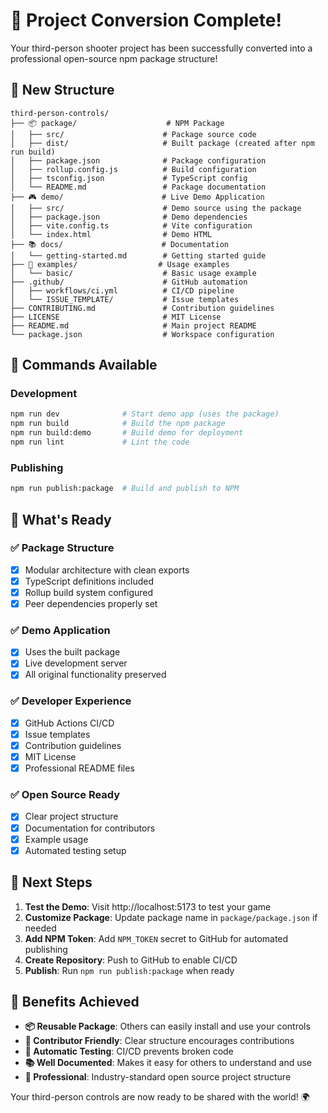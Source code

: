 # 🎉 Project Conversion Complete!

Your third-person shooter project has been successfully converted into a professional open-source npm package structure!

## 📁 New Structure

```
third-person-controls/
├── 📦 package/                    # NPM Package
│   ├── src/                      # Package source code
│   ├── dist/                     # Built package (created after npm run build)
│   ├── package.json              # Package configuration
│   ├── rollup.config.js          # Build configuration
│   ├── tsconfig.json             # TypeScript config
│   └── README.md                 # Package documentation
├── 🎮 demo/                      # Live Demo Application
│   ├── src/                      # Demo source using the package
│   ├── package.json              # Demo dependencies
│   ├── vite.config.ts            # Vite configuration
│   └── index.html                # Demo HTML
├── 📚 docs/                      # Documentation
│   └── getting-started.md        # Getting started guide
├── 🧪 examples/                  # Usage examples
│   └── basic/                    # Basic usage example
├── .github/                      # GitHub automation
│   ├── workflows/ci.yml          # CI/CD pipeline
│   └── ISSUE_TEMPLATE/           # Issue templates
├── CONTRIBUTING.md               # Contribution guidelines
├── LICENSE                       # MIT License
├── README.md                     # Main project README
└── package.json                  # Workspace configuration
```

## 🚀 Commands Available

### Development
```bash
npm run dev              # Start demo app (uses the package)
npm run build            # Build the npm package
npm run build:demo       # Build demo for deployment
npm run lint             # Lint the code
```

### Publishing
```bash
npm run publish:package  # Build and publish to NPM
```

## 🎯 What's Ready

### ✅ **Package Structure**
- [x] Modular architecture with clean exports
- [x] TypeScript definitions included
- [x] Rollup build system configured
- [x] Peer dependencies properly set

### ✅ **Demo Application**
- [x] Uses the built package
- [x] Live development server
- [x] All original functionality preserved

### ✅ **Developer Experience**
- [x] GitHub Actions CI/CD
- [x] Issue templates
- [x] Contribution guidelines
- [x] MIT License
- [x] Professional README files

### ✅ **Open Source Ready**
- [x] Clear project structure
- [x] Documentation for contributors
- [x] Example usage
- [x] Automated testing setup

## 📝 Next Steps

1. **Test the Demo**: Visit http://localhost:5173 to test your game
2. **Customize Package**: Update package name in `package/package.json` if needed
3. **Add NPM Token**: Add `NPM_TOKEN` secret to GitHub for automated publishing
4. **Create Repository**: Push to GitHub to enable CI/CD
5. **Publish**: Run `npm run publish:package` when ready

## 🌟 Benefits Achieved

- **📦 Reusable Package**: Others can easily install and use your controls
- **🤝 Contributor Friendly**: Clear structure encourages contributions  
- **🔄 Automatic Testing**: CI/CD prevents broken code
- **📚 Well Documented**: Makes it easy for others to understand and use
- **🚀 Professional**: Industry-standard open source project structure

Your third-person controls are now ready to be shared with the world! 🌍
